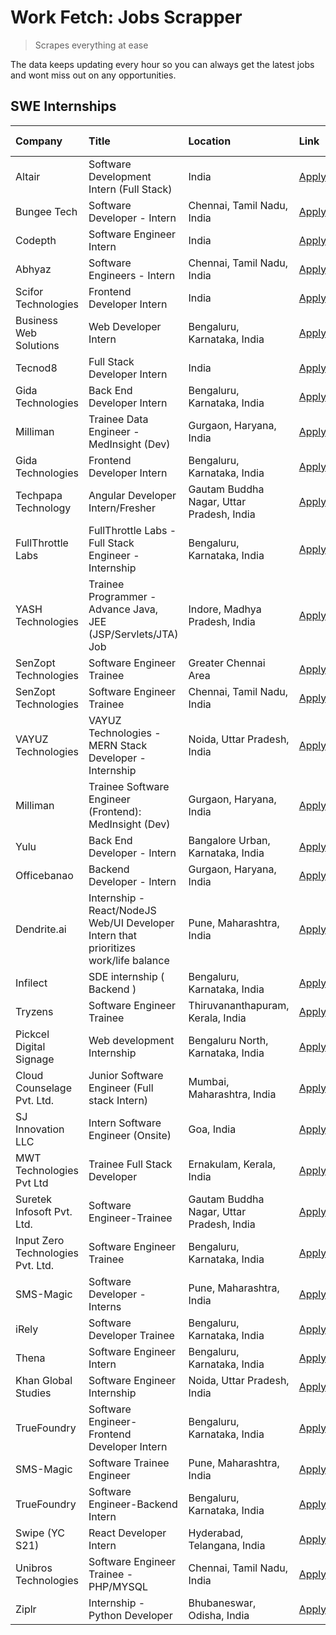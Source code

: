 # Work Fetch: Jobs Scrapper
> Scrapes everything at ease

The data keeps updating every hour so you can always get the latest jobs and wont miss out on any opportunities.

## SWE Internships
<!--START_SECTION:workfetch-->
| Company                           | Title                                                                                | Location                                  | Link                                                                                                                                                                                                                                                                                                     | Date Posted   |
|:----------------------------------|:-------------------------------------------------------------------------------------|:------------------------------------------|:---------------------------------------------------------------------------------------------------------------------------------------------------------------------------------------------------------------------------------------------------------------------------------------------------------|:--------------|
| Altair                            | Software Development Intern (Full Stack)                                             | India                                     | [Apply](https://in.linkedin.com/jobs/view/software-development-intern-full-stack-at-altair-3840065993?refId=02XE%2Bbu5sWue9RABYBHdiA%3D%3D&trackingId=G8eAA7ooJoJr9zBqXMDTew%3D%3D&position=12&pageNum=1&trk=public_jobs_jserp-result_search-card)                                                       | 2024-02-28    |
| Bungee Tech                       | Software Developer - Intern                                                          | Chennai, Tamil Nadu, India                | [Apply](https://in.linkedin.com/jobs/view/software-developer-intern-at-bungee-tech-3842220746?refId=02XE%2Bbu5sWue9RABYBHdiA%3D%3D&trackingId=ypmVE3q%2FwQO0HYXKc8%2FGsQ%3D%3D&position=18&pageNum=1&trk=public_jobs_jserp-result_search-card)                                                           | 2024-02-28    |
| Codepth                           | Software Engineer Intern                                                             | India                                     | [Apply](https://in.linkedin.com/jobs/view/software-engineer-intern-at-codepth-3837570180?refId=R9hk5DoaqackzVl%2BokxV4g%3D%3D&trackingId=McSfvSNsUJRpjs6taEsx3g%3D%3D&position=13&pageNum=2&trk=public_jobs_jserp-result_search-card)                                                                    | 2024-02-28    |
| Abhyaz                            | Software Engineers - Intern                                                          | Chennai, Tamil Nadu, India                | [Apply](https://in.linkedin.com/jobs/view/software-engineers-intern-at-abhyaz-3842331306?refId=R9hk5DoaqackzVl%2BokxV4g%3D%3D&trackingId=ByuB60BF6yqQgbLhEsQ8vg%3D%3D&position=14&pageNum=2&trk=public_jobs_jserp-result_search-card)                                                                    | 2024-02-28    |
| Scifor Technologies               | Frontend Developer Intern                                                            | India                                     | [Apply](https://in.linkedin.com/jobs/view/frontend-developer-intern-at-scifor-technologies-3839011953?refId=02XE%2Bbu5sWue9RABYBHdiA%3D%3D&trackingId=CIVvohcW8z6aAIsTstGIZA%3D%3D&position=13&pageNum=1&trk=public_jobs_jserp-result_search-card)                                                       | 2024-02-27    |
| Business Web Solutions            | Web Developer Intern                                                                 | Bengaluru, Karnataka, India               | [Apply](https://in.linkedin.com/jobs/view/web-developer-intern-at-business-web-solutions-3839906144?refId=mHjcmvXGlMfB3MBAywrIAg%3D%3D&trackingId=VcDxXs1inVQy7%2BN8d1nLZQ%3D%3D&position=23&pageNum=0&trk=public_jobs_jserp-result_search-card)                                                         | 2024-02-26    |
| Tecnod8                           | Full Stack Developer Intern                                                          | India                                     | [Apply](https://in.linkedin.com/jobs/view/full-stack-developer-intern-at-tecnod8-3834283868?refId=R9hk5DoaqackzVl%2BokxV4g%3D%3D&trackingId=YUZYkyKI%2FsKZUgvj3rnKLA%3D%3D&position=1&pageNum=2&trk=public_jobs_jserp-result_search-card)                                                                | 2024-02-25    |
| Gida Technologies                 | Back End Developer Intern                                                            | Bengaluru, Karnataka, India               | [Apply](https://in.linkedin.com/jobs/view/back-end-developer-intern-at-gida-technologies-3836849295?refId=R9hk5DoaqackzVl%2BokxV4g%3D%3D&trackingId=h1gPyn%2Fb3cDM65GL3OLKqQ%3D%3D&position=12&pageNum=2&trk=public_jobs_jserp-result_search-card)                                                       | 2024-02-23    |
| Milliman                          | Trainee Data Engineer - MedInsight (Dev)                                             | Gurgaon, Haryana, India                   | [Apply](https://in.linkedin.com/jobs/view/trainee-data-engineer-medinsight-dev-at-milliman-3789275187?refId=R9hk5DoaqackzVl%2BokxV4g%3D%3D&trackingId=ZulmMPg9prI8cgaE1uvoGQ%3D%3D&position=20&pageNum=2&trk=public_jobs_jserp-result_search-card)                                                       | 2024-02-23    |
| Gida Technologies                 | Frontend Developer Intern                                                            | Bengaluru, Karnataka, India               | [Apply](https://in.linkedin.com/jobs/view/frontend-developer-intern-at-gida-technologies-3836040945?refId=mHjcmvXGlMfB3MBAywrIAg%3D%3D&trackingId=87nWU2MjQ3bHv88PdPj6wA%3D%3D&position=19&pageNum=0&trk=public_jobs_jserp-result_search-card)                                                           | 2024-02-21    |
| Techpapa Technology               | Angular Developer Intern/Fresher                                                     | Gautam Buddha Nagar, Uttar Pradesh, India | [Apply](https://in.linkedin.com/jobs/view/angular-developer-intern-fresher-at-techpapa-technology-3834305862?refId=R9hk5DoaqackzVl%2BokxV4g%3D%3D&trackingId=V6RSawkwEBjOGv12X15a1w%3D%3D&position=8&pageNum=2&trk=public_jobs_jserp-result_search-card)                                                 | 2024-02-20    |
| FullThrottle Labs                 | FullThrottle Labs - Full Stack Engineer - Internship                                 | Bengaluru, Karnataka, India               | [Apply](https://in.linkedin.com/jobs/view/fullthrottle-labs-full-stack-engineer-internship-at-fullthrottle-labs-3829636016?refId=R9hk5DoaqackzVl%2BokxV4g%3D%3D&trackingId=J7iz8re609VNYXy7W3Bfrg%3D%3D&position=5&pageNum=2&trk=public_jobs_jserp-result_search-card)                                   | 2024-02-17    |
| YASH Technologies                 | Trainee Programmer - Advance Java, JEE (JSP/Servlets/JTA) Job                        | Indore, Madhya Pradesh, India             | [Apply](https://in.linkedin.com/jobs/view/trainee-programmer-advance-java-jee-jsp-servlets-jta-job-at-yash-technologies-3811759183?refId=mHjcmvXGlMfB3MBAywrIAg%3D%3D&trackingId=9zvUNtYj1gFykx%2BngFYKgA%3D%3D&position=14&pageNum=0&trk=public_jobs_jserp-result_search-card)                          | 2024-02-13    |
| SenZopt Technologies              | Software Engineer Trainee                                                            | Greater Chennai Area                      | [Apply](https://in.linkedin.com/jobs/view/software-engineer-trainee-at-senzopt-technologies-3827688781?refId=02XE%2Bbu5sWue9RABYBHdiA%3D%3D&trackingId=mttl2ZMdYFkks0pchaJtfQ%3D%3D&position=8&pageNum=1&trk=public_jobs_jserp-result_search-card)                                                       | 2024-02-12    |
| SenZopt Technologies              | Software Engineer Trainee                                                            | Chennai, Tamil Nadu, India                | [Apply](https://in.linkedin.com/jobs/view/software-engineer-trainee-at-senzopt-technologies-3827686880?refId=02XE%2Bbu5sWue9RABYBHdiA%3D%3D&trackingId=IP1mz7jsCPZTdVtpF8dYTw%3D%3D&position=24&pageNum=1&trk=public_jobs_jserp-result_search-card)                                                      | 2024-02-12    |
| VAYUZ Technologies                | VAYUZ Technologies - MERN Stack Developer - Internship                               | Noida, Uttar Pradesh, India               | [Apply](https://in.linkedin.com/jobs/view/vayuz-technologies-mern-stack-developer-internship-at-vayuz-technologies-3822619356?refId=R9hk5DoaqackzVl%2BokxV4g%3D%3D&trackingId=pY7ylzWT%2FoRRyQJMgjx1rw%3D%3D&position=7&pageNum=2&trk=public_jobs_jserp-result_search-card)                              | 2024-02-10    |
| Milliman                          | Trainee Software Engineer (Frontend): MedInsight (Dev)                               | Gurgaon, Haryana, India                   | [Apply](https://in.linkedin.com/jobs/view/trainee-software-engineer-frontend-medinsight-dev-at-milliman-3792874280?refId=mHjcmvXGlMfB3MBAywrIAg%3D%3D&trackingId=lF5Ss5baRFP%2Bn%2B2ik%2BEkug%3D%3D&position=4&pageNum=0&trk=public_jobs_jserp-result_search-card)                                       | 2024-02-09    |
| Yulu                              | Back End Developer - Intern                                                          | Bangalore Urban, Karnataka, India         | [Apply](https://in.linkedin.com/jobs/view/back-end-developer-intern-at-yulu-3821682220?refId=mHjcmvXGlMfB3MBAywrIAg%3D%3D&trackingId=txj7qcZrpyqyL%2BUQe3zpLw%3D%3D&position=8&pageNum=0&trk=public_jobs_jserp-result_search-card)                                                                       | 2024-02-04    |
| Officebanao                       | Backend Developer - Intern                                                           | Gurgaon, Haryana, India                   | [Apply](https://in.linkedin.com/jobs/view/backend-developer-intern-at-officebanao-3814263731?refId=mHjcmvXGlMfB3MBAywrIAg%3D%3D&trackingId=VfXiSF5syiEcF4JejgBKdQ%3D%3D&position=20&pageNum=0&trk=public_jobs_jserp-result_search-card)                                                                  | 2024-01-31    |
| Dendrite.ai                       | Internship - React/NodeJS Web/UI Developer Intern that prioritizes work/life balance | Pune, Maharashtra, India                  | [Apply](https://in.linkedin.com/jobs/view/internship-react-nodejs-web-ui-developer-intern-that-prioritizes-work-life-balance-at-dendrite-ai-3818948068?refId=02XE%2Bbu5sWue9RABYBHdiA%3D%3D&trackingId=S6Hm%2Fq5%2Bmi%2FZZCkKdJpWdw%3D%3D&position=4&pageNum=1&trk=public_jobs_jserp-result_search-card) | 2024-01-31    |
| Infilect                          | SDE internship ( Backend )                                                           | Bengaluru, Karnataka, India               | [Apply](https://in.linkedin.com/jobs/view/sde-internship-backend-at-infilect-3815120558?refId=mHjcmvXGlMfB3MBAywrIAg%3D%3D&trackingId=kY4PVi5xBZY9HS73hld9eQ%3D%3D&position=21&pageNum=0&trk=public_jobs_jserp-result_search-card)                                                                       | 2024-01-25    |
| Tryzens                           | Software Engineer Trainee                                                            | Thiruvananthapuram, Kerala, India         | [Apply](https://in.linkedin.com/jobs/view/software-engineer-trainee-at-tryzens-3809363491?refId=02XE%2Bbu5sWue9RABYBHdiA%3D%3D&trackingId=7BiverMAkQXSfbh8WsKdXw%3D%3D&position=10&pageNum=1&trk=public_jobs_jserp-result_search-card)                                                                   | 2024-01-18    |
| Pickcel Digital Signage           | Web development Internship                                                           | Bengaluru North, Karnataka, India         | [Apply](https://in.linkedin.com/jobs/view/web-development-internship-at-pickcel-digital-signage-3826062393?refId=R9hk5DoaqackzVl%2BokxV4g%3D%3D&trackingId=CxsmdTqEdJwun45wyJ%2FuWw%3D%3D&position=9&pageNum=2&trk=public_jobs_jserp-result_search-card)                                                 | 2024-01-15    |
| Cloud Counselage Pvt. Ltd.        | Junior Software Engineer (Full stack Intern)                                         | Mumbai, Maharashtra, India                | [Apply](https://in.linkedin.com/jobs/view/junior-software-engineer-full-stack-intern-at-cloud-counselage-pvt-ltd-3803132814?refId=mHjcmvXGlMfB3MBAywrIAg%3D%3D&trackingId=Qwmj1JPo7UYe97CeiM9ttw%3D%3D&position=22&pageNum=0&trk=public_jobs_jserp-result_search-card)                                   | 2024-01-11    |
| SJ Innovation LLC                 | Intern Software Engineer (Onsite)                                                    | Goa, India                                | [Apply](https://in.linkedin.com/jobs/view/intern-software-engineer-onsite-at-sj-innovation-llc-3799959011?refId=02XE%2Bbu5sWue9RABYBHdiA%3D%3D&trackingId=89J5mt%2Fjt3IMhbkRJLn26Q%3D%3D&position=16&pageNum=1&trk=public_jobs_jserp-result_search-card)                                                 | 2024-01-11    |
| MWT Technologies Pvt Ltd          | Trainee Full Stack Developer                                                         | Ernakulam, Kerala, India                  | [Apply](https://in.linkedin.com/jobs/view/trainee-full-stack-developer-at-mwt-technologies-pvt-ltd-3800921715?refId=mHjcmvXGlMfB3MBAywrIAg%3D%3D&trackingId=%2BekBwMToSxiQ%2FW6m6Wlm8A%3D%3D&position=5&pageNum=0&trk=public_jobs_jserp-result_search-card)                                              | 2024-01-09    |
| Suretek Infosoft Pvt. Ltd.        | Software Engineer-Trainee                                                            | Gautam Buddha Nagar, Uttar Pradesh, India | [Apply](https://in.linkedin.com/jobs/view/software-engineer-trainee-at-suretek-infosoft-pvt-ltd-3800934643?refId=mHjcmvXGlMfB3MBAywrIAg%3D%3D&trackingId=Lm7RNNXWgxOHtto2NVKOvw%3D%3D&position=16&pageNum=0&trk=public_jobs_jserp-result_search-card)                                                    | 2024-01-09    |
| Input Zero Technologies Pvt. Ltd. | Software Engineer Trainee                                                            | Bengaluru, Karnataka, India               | [Apply](https://in.linkedin.com/jobs/view/software-engineer-trainee-at-input-zero-technologies-pvt-ltd-3800927643?refId=02XE%2Bbu5sWue9RABYBHdiA%3D%3D&trackingId=aKsOhqmh6EIUzf9wsL3WNA%3D%3D&position=5&pageNum=1&trk=public_jobs_jserp-result_search-card)                                            | 2024-01-09    |
| SMS-Magic                         | Software Developer -Interns                                                          | Pune, Maharashtra, India                  | [Apply](https://in.linkedin.com/jobs/view/software-developer-interns-at-sms-magic-3799485343?refId=02XE%2Bbu5sWue9RABYBHdiA%3D%3D&trackingId=GEkl%2Fkly2MsgCX5PJ%2Bw14Q%3D%3D&position=7&pageNum=1&trk=public_jobs_jserp-result_search-card)                                                             | 2024-01-05    |
| iRely                             | Software Developer Trainee                                                           | Bengaluru, Karnataka, India               | [Apply](https://in.linkedin.com/jobs/view/software-developer-trainee-at-irely-3801577534?refId=mHjcmvXGlMfB3MBAywrIAg%3D%3D&trackingId=PIlbKnrpppJX%2FJN%2BkRfERw%3D%3D&position=10&pageNum=0&trk=public_jobs_jserp-result_search-card)                                                                  | 2023-12-22    |
| Thena                             | Software Engineer Intern                                                             | Bengaluru, Karnataka, India               | [Apply](https://in.linkedin.com/jobs/view/software-engineer-intern-at-thena-3778731751?refId=mHjcmvXGlMfB3MBAywrIAg%3D%3D&trackingId=GQmW75x2i25WCb0bdrWOpQ%3D%3D&position=12&pageNum=0&trk=public_jobs_jserp-result_search-card)                                                                        | 2023-12-05    |
| Khan Global Studies               | Software Engineer Internship                                                         | Noida, Uttar Pradesh, India               | [Apply](https://in.linkedin.com/jobs/view/software-engineer-internship-at-khan-global-studies-3766942197?refId=02XE%2Bbu5sWue9RABYBHdiA%3D%3D&trackingId=7zWcNZWIqLNxEcKnNqXM2w%3D%3D&position=25&pageNum=1&trk=public_jobs_jserp-result_search-card)                                                    | 2023-11-27    |
| TrueFoundry                       | Software Engineer- Frontend Developer Intern                                         | Bengaluru, Karnataka, India               | [Apply](https://in.linkedin.com/jobs/view/software-engineer-frontend-developer-intern-at-truefoundry-3790095058?refId=mHjcmvXGlMfB3MBAywrIAg%3D%3D&trackingId=OFi7WpA1ILiPDQ82sUhMuw%3D%3D&position=11&pageNum=0&trk=public_jobs_jserp-result_search-card)                                               | 2023-11-24    |
| SMS-Magic                         | Software Trainee Engineer                                                            | Pune, Maharashtra, India                  | [Apply](https://in.linkedin.com/jobs/view/software-trainee-engineer-at-sms-magic-3761409781?refId=mHjcmvXGlMfB3MBAywrIAg%3D%3D&trackingId=WMYwPfBwfaxTSEjZq6rYuw%3D%3D&position=25&pageNum=0&trk=public_jobs_jserp-result_search-card)                                                                   | 2023-11-16    |
| TrueFoundry                       | Software Engineer-Backend Intern                                                     | Bengaluru, Karnataka, India               | [Apply](https://in.linkedin.com/jobs/view/software-engineer-backend-intern-at-truefoundry-3779508170?refId=02XE%2Bbu5sWue9RABYBHdiA%3D%3D&trackingId=udbbeMXcDnKh5QIJos7xWg%3D%3D&position=3&pageNum=1&trk=public_jobs_jserp-result_search-card)                                                         | 2023-11-10    |
| Swipe (YC S21)                    | React Developer Intern                                                               | Hyderabad, Telangana, India               | [Apply](https://in.linkedin.com/jobs/view/react-developer-intern-at-swipe-yc-s21-3737600089?refId=mHjcmvXGlMfB3MBAywrIAg%3D%3D&trackingId=yAJWYEGseF6kAa1EvLdPKg%3D%3D&position=13&pageNum=0&trk=public_jobs_jserp-result_search-card)                                                                   | 2023-10-13    |
| Unibros Technologies              | Software Engineer Trainee - PHP/MYSQL                                                | Chennai, Tamil Nadu, India                | [Apply](https://in.linkedin.com/jobs/view/software-engineer-trainee-php-mysql-at-unibros-technologies-3656599241?refId=02XE%2Bbu5sWue9RABYBHdiA%3D%3D&trackingId=oPw16PvyLeYIpiaSD88%2BfA%3D%3D&position=9&pageNum=1&trk=public_jobs_jserp-result_search-card)                                           | 2023-06-12    |
| Ziplr                             | Internship - Python Developer                                                        | Bhubaneswar, Odisha, India                | [Apply](https://in.linkedin.com/jobs/view/internship-python-developer-at-ziplr-3645677592?refId=R9hk5DoaqackzVl%2BokxV4g%3D%3D&trackingId=u%2FptQE12Lv2pQXuV4NoJUA%3D%3D&position=11&pageNum=2&trk=public_jobs_jserp-result_search-card)                                                                 | 2023-06-02    |
<!--END_SECTION:workfetch-->
